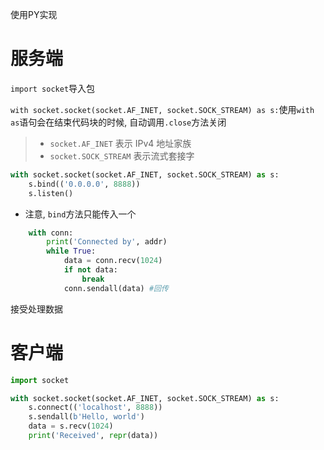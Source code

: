 使用PY实现



# 服务端



`import socket`导入包

`with socket.socket(socket.AF_INET, socket.SOCK_STREAM) as s:`使用`with as`语句会在结束代码块的时候, 自动调用`.close`方法关闭

> - `socket.AF_INET` 表示 IPv4 地址家族
> - `socket.SOCK_STREAM` 表示流式套接字



```python
with socket.socket(socket.AF_INET, socket.SOCK_STREAM) as s:
    s.bind(('0.0.0.0', 8888))
    s.listen()
```

* 注意, `bind`方法只能传入一个



```python
    with conn:
        print('Connected by', addr)
        while True:
            data = conn.recv(1024)
            if not data:
                break
            conn.sendall(data) #回传
```

接受处理数据



# 客户端

```python
import socket

with socket.socket(socket.AF_INET, socket.SOCK_STREAM) as s:
    s.connect(('localhost', 8888))
    s.sendall(b'Hello, world')
    data = s.recv(1024)
    print('Received', repr(data))
```

